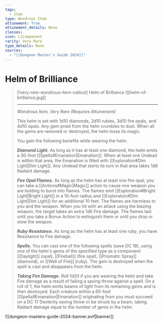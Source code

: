 ```yaml
---
tags:
  - Item
type: Wondrous Item
attunement: True
attunement_details: None
classes:
icon: LiComponent
rarity: Very Rare
type_details: None
sources: 
  - "[[Dungeon Master's Guide 2024]]"
---
```

# Helm of Brilliance
>[!very-rare-wondrous-item-callout] Helm of Brilliance
>![[helm-of-brilliance.jpg]]
>
>- - -
>_Wondrous Item, Very Rare (Requires Attunement)_
>
>This helm is set with 1d10 diamonds, 2d10 rubies, 3d10 fire opals, and 4d10 opals. Any gem pried from the helm crumbles to dust. When all the gems are removed or destroyed, the helm loses its magic.
>
>You gain the following benefits while wearing the helm.
>
>**_Diamond Light._** As long as it has at least one diamond, the helm emits a 30-foot [[Spells#Emanation\|Emanation]]. When at least one Undead is within that area, the Emanation is filled with [[Exploration#Dim Light\|Dim Light]]. Any Undead that starts its turn in that area takes 1d6 Radiant damage.
>
>**_Fire Opal Flames._** As long as the helm has at least one fire opal, you can take a [[Actions#Magic\|Magic]] action to cause one weapon you are holding to burst into flames. The flames emit [[Exploration#Bright Light\|Bright Light]] in a 10-foot radius and [[Exploration#Dim Light\|Dim Light]] for an additional 10 feet. The flames are harmless to you and the weapon. When you hit with an attack using the blazing weapon, the target takes an extra 1d6 Fire damage. The flames last until you take a Bonus Action to extinguish them or until you drop or stow the weapon.
>
>**_Ruby Resistance._** As long as the helm has at least one ruby, you have Resistance to Fire damage.
>
>**_Spells._** You can cast one of the following spells (save DC 18), using one of the helm's gems of the specified type as a component: [[Daylight]] (opal), [[Fireball]] (fire opal), [[Prismatic Spray]] (diamond), or [[Wall of Fire]] (ruby). The gem is destroyed when the spell is cast and disappears from the helm.
>
>**_Taking Fire Damage._** Roll 1d20 if you are wearing the helm and take Fire damage as a result of failing a saving throw against a spell. On a roll of 1, the helm emits beams of light from its remaining gems and is then destroyed. Each creature within a 60-foot [[Spells#Emanation\|Emanation]] originating from you must succeed on a DC 17 Dexterity saving throw or be struck by a beam, taking Radiant damage equal to the number of gems in the helm.
>


![[dungeon-masters-guide-2024-banner.avif|banner]]